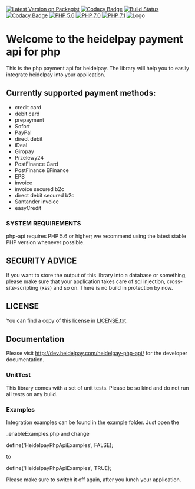 [![Latest Version on Packagist](https://img.shields.io/packagist/v/heidelpay/php-api.svg?style=flat-square)](https://packagist.org/packages/heidelpay/php-api)
[![Codacy Badge](https://api.codacy.com/project/badge/Coverage/46bb4bc84eb94a179ac150e453ac5dd0)](https://www.codacy.com/app/heidelpay/php-api?utm_source=github.com&utm_medium=referral&utm_content=heidelpay/php-api&utm_campaign=Badge_Coverage)
[![Build Status](https://travis-ci.org/heidelpay/php-api.svg?branch=master)](https://travis-ci.org/heidelpay/php-api)
[![Codacy Badge](https://api.codacy.com/project/badge/grade/b93a0799ab624527b3e32e7bf23bff8a)](https://www.codacy.com/app/heidelpay/php-api/dashboard)
[![PHP 5.6](https://img.shields.io/badge/php-5.6-blue.svg)](http://www.php.net)
[![PHP 7.0](https://img.shields.io/badge/php-7.0-blue.svg)](http://www.php.net)
[![PHP 7.1](https://img.shields.io/badge/php-7.1-blue.svg)](http://www.php.net)
![Logo](https://dev.heidelpay.de/devHeidelpay_400_180.jpg)

# Welcome to the heidelpay payment api for php

This is the php payment api for heidelpay. The library will help you to easily integrate heidelpay into your application.


## Currently supported payment methods:

* credit card
* debit card
* prepayment
* Sofort
* PayPal
* direct debit
* iDeal
* Giropay
* Przelewy24
* PostFinance Card
* PostFinance EFinance
* EPS
* invoice
* invoice secured b2c
* direct debit secured b2c
* Santander invoice
* easyCredit

### SYSTEM REQUIREMENTS

php-api requires PHP 5.6 or higher; we recommend using the
latest stable PHP version whenever possible.

## SECURITY ADVICE
If you want to store the output of this library into a database or something, please make sure that your
application takes care of sql injection, cross-site-scripting (xss) and so on. There is no build in protection
by now.

## LICENSE

You can find a copy of this license in [LICENSE.txt](LICENSE.txt).

## Documentation

Please visit http://dev.heidelpay.com/heidelpay-php-api/ for the developer documentation.

### UnitTest

This library comes with a set of unit tests. Please be so kind and do not run all tests on any build.  

### Examples

Integration examples can be found in the example folder. Just open the

_enableExamples.php and change

define('HeidelpayPhpApiExamples', FALSE);

to

define('HeidelpayPhpApiExamples', TRUE);

Please make sure to switch it off again, after you lunch your application.

